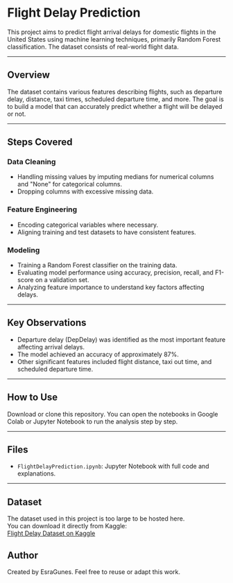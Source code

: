 # Flight Delay Prediction

This project aims to predict flight arrival delays for domestic flights in the United States using machine learning techniques, primarily Random Forest classification. The dataset consists of real-world flight data.

---

## Overview

The dataset contains various features describing flights, such as departure delay, distance, taxi times, scheduled departure time, and more. The goal is to build a model that can accurately predict whether a flight will be delayed or not.

---

## Steps Covered

### Data Cleaning

- Handling missing values by imputing medians for numerical columns and "None" for categorical columns.  
- Dropping columns with excessive missing data.  

### Feature Engineering

- Encoding categorical variables where necessary.  
- Aligning training and test datasets to have consistent features.  

### Modeling

- Training a Random Forest classifier on the training data.  
- Evaluating model performance using accuracy, precision, recall, and F1-score on a validation set.  
- Analyzing feature importance to understand key factors affecting delays.  

---

## Key Observations

- Departure delay (DepDelay) was identified as the most important feature affecting arrival delays.  
- The model achieved an accuracy of approximately 87%.  
- Other significant features included flight distance, taxi out time, and scheduled departure time.  

---

## How to Use

Download or clone this repository. You can open the notebooks in Google Colab or Jupyter Notebook to run the analysis step by step.

---

## Files
  
- `FlightDelayPrediction.ipynb`: Jupyter Notebook with full code and explanations.  

---
## Dataset

The dataset used in this project is too large to be hosted here.  
You can download it directly from Kaggle:  
[Flight Delay Dataset on Kaggle](https://www.kaggle.com/datasets/your-dataset-link)

## Author

Created by EsraGunes. Feel free to reuse or adapt this work.

